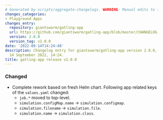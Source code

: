 ```yaml
---
# Generated by scripts/aggregate-changelogs. WARNING: Manual edits to this files will be overwritten.
changes_categories:
- Playground Apps
changes_entry:
  repository: giantswarm/gatling-app
  url: https://github.com/giantswarm/gatling-app/blob/master/CHANGELOG.md#200---2022-09-14
  version: 2.0.0
  version_tag: v2.0.0
date: '2022-09-14T14:24:48'
description: Changelog entry for giantswarm/gatling-app version 2.0.0, published on
  14 September 2022, 14:24.
title: gatling-app release v2.0.0
---
```


### Changed
- Complete rework based on fresh Helm chart. Following app related keys of the `values.yaml` changed:
  - `job.*` moved to top-level.
  - `simulation.configMap.name` -> `simulation.configmap`.
  - `simulation.filename` -> `simulation.file`.
  - `simulation.name` -> `simulation.class`.
